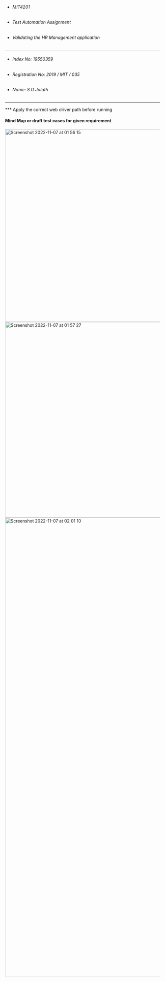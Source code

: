 - ###### MIT4201

- ###### Test Automation Assignment

- ###### Validating the HR Management application



-------------------------------------------------------------



- ###### Index No: 19550359

- ###### Registration No: 2019 / MIT / 035

- ###### Name: S.D Jalath



-------------------------------------------------------------

*** Apply the correct web driver path before running


#### Mind Map or draft test cases for given requirement

<img width="626" alt="Screenshot 2022-11-07 at 01 56 15" src="https://user-images.githubusercontent.com/42063291/200193538-a8b1e471-b11f-4311-a586-851fb5d577af.png">



<img width="635" alt="Screenshot 2022-11-07 at 01 57 27" src="https://user-images.githubusercontent.com/42063291/200193551-8f0936a4-9ec5-4cd3-86df-40cb5f1e1f98.png">


<img width="1491" alt="Screenshot 2022-11-07 at 02 01 10" src="https://user-images.githubusercontent.com/42063291/200193617-a30246a0-62cd-4246-b83f-7186ca8f19a5.png">




